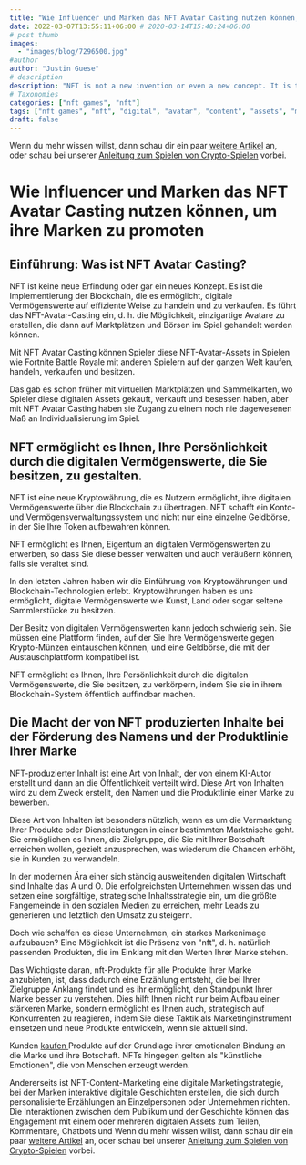 ```yaml
---
title: "Wie Influencer und Marken das NFT Avatar Casting nutzen können, um ihre Marken zu fördern"
date: 2022-03-07T13:55:11+06:00 # 2020-03-14T15:40:24+06:00
# post thumb
images:
  - "images/blog/7296500.jpg"
#author
author: "Justin Guese"
# description
description: "NFT is not a new invention or even a new concept. It is the implementation of the blockchain that allows for digital assets to be traded and sold in an efficien"
# Taxonomies
categories: ["nft games", "nft"]
tags: ["nft games", "nft", "digital", "avatar", "content", "assets", "marketing"]
draft: false
---
```



Wenn du mehr wissen willst, dann schau dir ein paar [weitere Artikel](/blog/) an, oder schau bei unserer [Anleitung zum Spielen von Crypto-Spielen](/services/how-do-i-get-started/) vorbei.

# Wie Influencer und Marken das NFT Avatar Casting nutzen können, um ihre Marken zu promoten

## Einführung: Was ist NFT Avatar Casting?

NFT ist keine neue Erfindung oder gar ein neues Konzept. Es ist die Implementierung der Blockchain, die es ermöglicht, digitale Vermögenswerte auf effiziente Weise zu handeln und zu verkaufen. Es führt das NFT-Avatar-Casting ein, d. h. die Möglichkeit, einzigartige Avatare zu erstellen, die dann auf Marktplätzen und Börsen im Spiel gehandelt werden können.

Mit NFT Avatar Casting können Spieler diese NFT-Avatar-Assets in Spielen wie Fortnite Battle Royale mit anderen Spielern auf der ganzen Welt kaufen, handeln, verkaufen und besitzen.

Das gab es schon früher mit virtuellen Marktplätzen und Sammelkarten, wo Spieler diese digitalen Assets gekauft, verkauft und besessen haben, aber mit NFT Avatar Casting haben sie Zugang zu einem noch nie dagewesenen Maß an Individualisierung im Spiel.

## NFT ermöglicht es Ihnen, Ihre Persönlichkeit durch die digitalen Vermögenswerte, die Sie besitzen, zu gestalten.

NFT ist eine neue Kryptowährung, die es Nutzern ermöglicht, ihre digitalen Vermögenswerte über die Blockchain zu übertragen. NFT schafft ein Konto- und Vermögensverwaltungssystem und nicht nur eine einzelne Geldbörse, in der Sie Ihre Token aufbewahren können.

NFT ermöglicht es Ihnen, Eigentum an digitalen Vermögenswerten zu erwerben, so dass Sie diese besser verwalten und auch veräußern können, falls sie veraltet sind.

In den letzten Jahren haben wir die Einführung von Kryptowährungen und Blockchain-Technologien erlebt. Kryptowährungen haben es uns ermöglicht, digitale Vermögenswerte wie Kunst, Land oder sogar seltene Sammlerstücke zu besitzen.

Der Besitz von digitalen Vermögenswerten kann jedoch schwierig sein. Sie müssen eine Plattform finden, auf der Sie Ihre Vermögenswerte gegen Krypto-Münzen eintauschen können, und eine Geldbörse, die mit der Austauschplattform kompatibel ist.

NFT ermöglicht es Ihnen, Ihre Persönlichkeit durch die digitalen Vermögenswerte, die Sie besitzen, zu verkörpern, indem Sie sie in ihrem Blockchain-System öffentlich auffindbar machen.

## Die Macht der von NFT produzierten Inhalte bei der Förderung des Namens und der Produktlinie Ihrer Marke

NFT-produzierter Inhalt ist eine Art von Inhalt, der von einem KI-Autor erstellt und dann an die Öffentlichkeit verteilt wird. Diese Art von Inhalten wird zu dem Zweck erstellt, den Namen und die Produktlinie einer Marke zu bewerben.

Diese Art von Inhalten ist besonders nützlich, wenn es um die Vermarktung Ihrer Produkte oder Dienstleistungen in einer bestimmten Marktnische geht. Sie ermöglichen es Ihnen, die Zielgruppe, die Sie mit Ihrer Botschaft erreichen wollen, gezielt anzusprechen, was wiederum die Chancen erhöht, sie in Kunden zu verwandeln.

In der modernen Ära einer sich ständig ausweitenden digitalen Wirtschaft sind Inhalte das A und O. Die erfolgreichsten Unternehmen wissen das und setzen eine sorgfältige, strategische Inhaltsstrategie ein, um die größte Fangemeinde in den sozialen Medien zu erreichen, mehr Leads zu generieren und letztlich den Umsatz zu steigern.

Doch wie schaffen es diese Unternehmen, ein starkes Markenimage aufzubauen? Eine Möglichkeit ist die Präsenz von "nft", d. h. natürlich passenden Produkten, die im Einklang mit den Werten Ihrer Marke stehen.

Das Wichtigste daran, nft-Produkte für alle Produkte Ihrer Marke anzubieten, ist, dass dadurch eine Erzählung entsteht, die bei Ihrer Zielgruppe Anklang findet und es ihr ermöglicht, den Standpunkt Ihrer Marke besser zu verstehen. Dies hilft Ihnen nicht nur beim Aufbau einer stärkeren Marke, sondern ermöglicht es Ihnen auch, strategisch auf Konkurrenten zu reagieren, indem Sie diese Taktik als Marketinginstrument einsetzen und neue Produkte entwickeln, wenn sie aktuell sind.

Kunden [ kaufen ](https://accounts.binance.com/en/register?ref=37092355) Produkte auf der Grundlage ihrer emotionalen Bindung an die Marke und ihre Botschaft. NFTs hingegen gelten als "künstliche Emotionen", die von Menschen erzeugt werden.

Andererseits ist NFT-Content-Marketing eine digitale Marketingstrategie, bei der Marken interaktive digitale Geschichten erstellen, die sich durch personalisierte Erzählungen an Einzelpersonen oder Unternehmen richten. Die Interaktionen zwischen dem Publikum und der Geschichte können das Engagement mit einem oder mehreren digitalen Assets zum Teilen, Kommentare, Chatbots und
Wenn du mehr wissen willst, dann schau dir ein paar [weitere Artikel](/blog/) an, oder schau bei unserer [Anleitung zum Spielen von Crypto-Spielen](/services/how-do-i-get-started/) vorbei.

